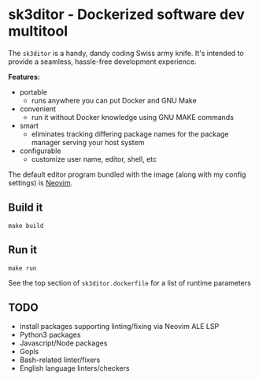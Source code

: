 # sk3ditor - Dockerized software dev multitool 
The `sk3ditor` is a handy, dandy coding Swiss army knife. It's intended to provide a seamless, hassle-free development experience. 

**Features:**
- portable
  - runs anywhere you can put Docker and GNU Make
- convenient
  - run it without Docker knowledge using GNU MAKE commands
- smart
  - eliminates tracking differing package names for the package manager serving your host system
- configurable 
  - customize user name, editor, shell, etc

The default editor program bundled with the image (along with my config settings) is [Neovim](https://neovim.io/).

## Build it
```
make build
```

## Run it
```
make run
```

See the top section of `sk3ditor.dockerfile` for a list of runtime parameters

## TODO
- install packages supporting linting/fixing via Neovim ALE LSP
 - Python3 packages
 - Javascript/Node packages
 - Gopls
 - Bash-related linter/fixers
 - English language linters/checkers
